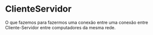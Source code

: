 # ClienteServidor
O que fazemos para fazermos uma conexão entre uma conexão entre Cliente-Servidor entre computadores da mesma rede.
